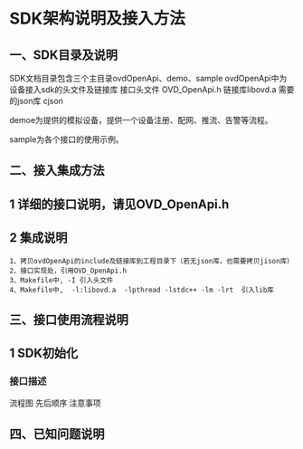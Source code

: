 # SDK架构说明及接入方法
## 一、SDK目录及说明
SDK文档目录包含三个主目录ovdOpenApi、demo、sample
ovdOpenApi中为设备接入sdk的头文件及链接库
              接口头文件 OVD_OpenApi.h
              链接库libovd.a
              需要的json库 cjson

demoe为提供的模拟设备，提供一个设备注册、配网、推流、告警等流程。

sample为各个接口的使用示例。

   
## 二、接入集成方法
## 1 详细的接口说明，请见OVD_OpenApi.h

## 2 集成说明
    1、拷贝ovdOpenApi的include及链接库到工程目录下（若无json库，也需要拷贝jison库）
    2、接口实现处，引用OVD_OpenApi.h
    3、Makefile中, -I 引入头文件
    4、Makefile中,  -l:libovd.a  -lpthread -lstdc++ -lm -lrt  引入lib库
    

## 三、接口使用流程说明
## 1 SDK初始化
### 接口描述
   流程图
   先后顺序
   注意事项




## 四、已知问题说明

